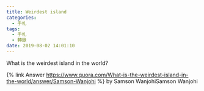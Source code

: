 ```yaml
---
title: Weirdest island
categories:
  - 手札
tags:
  - 手札
  - 轉錄
date: 2019-08-02 14:01:10
---
```

What is the weirdest island in the world?

{% link Answer https://www.quora.com/What-is-the-weirdest-island-in-the-world/answer/Samson-Wanjohi %} by Samson WanjohiSamson Wanjohi
